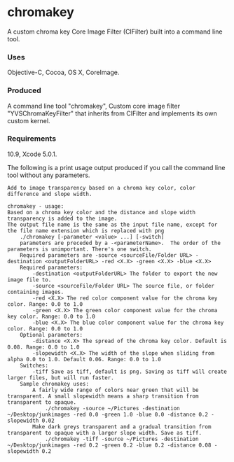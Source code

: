 chromakey
=========

A custom chroma key Core Image Filter (CIFilter) built into a command line tool.

### Uses

Objective-C, Cocoa, OS X, CoreImage.

### Produced

A command line tool "chromakey", Custom core image filter "YVSChromaKeyFilter" that inherits from CIFilter and implements its own custom kernel.

### Requirements

10.9, Xcode 5.0.1.

The following is a print usage output produced if you call the command line tool without any parameters.

	Add to image transparency based on a chroma key color, color difference and slope width.

	chromakey - usage:
	Based on a chroma key color and the distance and slope width transparency is added to the image.
	The output file name is the same as the input file name, except for the file name extension which is replaced with png
		./chromakey [-parameter <value> ...] [-switch]
		parameters are preceded by a -<parameterName>.  The order of the parameters is unimportant. There's one switch.
		Required parameters are -source <sourceFile/Folder URL> -destination <outputFolderURL> -red <X.X> -green <X.X> -blue <X.X> 
		Required parameters:
			-destination <outputFolderURL> The folder to export the new image file to.
			-source <sourceFile/Folder URL> The source file, or folder containing images.
			-red <X.X> The red color component value for the chroma key color. Range: 0.0 to 1.0
			-green <X.X> The green color component value for the chroma key color. Range: 0.0 to 1.0
			-blue <X.X> The blue color component value for the chroma key color. Range: 0.0 to 1.0
		Optional parameters:
			-distance <X.X> The spread of the chroma key color. Default is 0.08. Range: 0.0 to 1.0
			-slopewidth <X.X> The width of the slope when sliding from alpha 0.0 to 1.0. Default 0.06. Range: 0.0 to 1.0
		Switches:
			-tiff Save as tiff, default is png. Saving as tiff will create larger files, but will run faster.
		Sample chromakey uses:
			A fairly wide range of colors near green that will be transparent. A small slopewidth means a sharp transition from transparent to opaque.
				./chromakey -source ~/Pictures -destination ~/Desktop/junkimages -red 0.0 -green 1.0 -blue 0.0 -distance 0.2 -slopewidth 0.02
			Make dark greys transparent and a gradual transition from transparent to opaque with a larger slope width. Save as tiff.
				./chromakey -tiff -source ~/Pictures -destination ~/Desktop/junkimages -red 0.2 -green 0.2 -blue 0.2 -distance 0.08 -slopewidth 0.2
